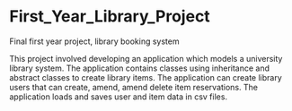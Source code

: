 # First_Year_Library_Project
 Final first year project, library booking system

 This project involved developing an application which models a university library system. The application contains classes using inheritance and abstract classes to create library items. The application can create library users that can create, amend, amend delete item reservations.  The application loads and saves user and item data in csv files. 
